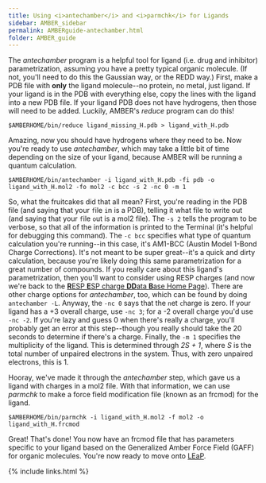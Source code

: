 ```yaml
---
title: Using <i>antechamber</i> and <i>parmchk</i> for Ligands
sidebar: AMBER_sidebar
permalink: AMBERguide-antechamber.html
folder: AMBER_guide
---
```


<link rel="stylesheet" href="css/theme-orange.css">

The *antechamber* program is a helpful tool for ligand
(i.e. drug and inhibitor) parametrization, assuming you have a pretty typical
organic molecule.
(If not, you'll need to do this the Gaussian way, or the REDD way.)
First, make a PDB file with __only__ the ligand molecule--no protein, no metal,
just ligand.
If your ligand is in the PDB with everything else, copy the lines with the
ligand into a new PDB file.
If your ligand PDB does not have hydrogens, then those will need to be added.
Luckily, AMBER's *reduce* program can do this!

```
$AMBERHOME/bin/reduce ligand_missing_H.pdb > ligand_with_H.pdb
```

Amazing, now you should have hydrogens where they need to be.
Now you're ready to use *antechamber*,
which may take a little bit of time depending on the size of your ligand,
because AMBER will be running a quantum calculation.

```
$AMBERHOME/bin/antechamber -i ligand_with_H.pdb -fi pdb -o ligand_with_H.mol2 -fo mol2 -c bcc -s 2 -nc 0 -m 1
```

So, what the fruitcakes did that all mean?
First, you're reading in the PDB file (and saying that your `f`ile `i`n is a
PDB), telling it what file to write out (and saying that your `f`ile `o`ut
is a mol2 file). The `-s 2` tells the program to be verbose, so that all of
the information is printed to the Terminal (it's helpful for debugging
this command).
The `-c bcc` specifies what type of quantum calculation you're running--in this
case, it's AM1-BCC (Austin Model 1-Bond Charge Corrections).
It's not meant to be super great--it's a quick and dirty calculation, because
you're likely doing this same parametrization for a great number of compounds.
If you really care about this ligand's parametrization, then you'll want to
consider using RESP charges (and now we're back to the
[<b>R</b>ESP <b>E</b>SP charge <b>DD</b>ata <b>B</b>ase Home Page](http://upjv.q4md-forcefieldtools.org/REDDB/index.php)).
There are other charge options for *antechamber*, too, which can be found by
doing `antechamber -L`.
Anyway, the `-nc 0` says that the `n`et `c`harge is zero.
If your ligand has a +3 overall charge, use `-nc 3`; for a -2 overall charge
you'd use `-nc -2`. If you're lazy and guess 0 when there's really a charge,
you'll probably get an error at this step--though you really should take the
20 seconds to determine if there's a charge.
Finally, the `-m 1` specifies the multiplicity of the ligand.
This is determined through *2S + 1*, where *S* is the total number of unpaired
electrons in the system. Thus, with zero unpaired electrons, this is 1.

Hooray, we've made it through the *antechamber* step, which gave us a ligand
with charges in a mol2 file.
With that information, we can use *parmchk* to make a force field modification
file (known as an frcmod) for the ligand.

```
$AMBERHOME/bin/parmchk -i ligand_with_H.mol2 -f mol2 -o ligand_with_H.frcmod
```

Great! That's done! You now have an frcmod file that has parameters specific to
your ligand based on the Generalized Amber Force Field (GAFF) for organic
molecules. You're now ready to move onto [LEaP](AMBERguide-LEAP.html).

{% include links.html %}
